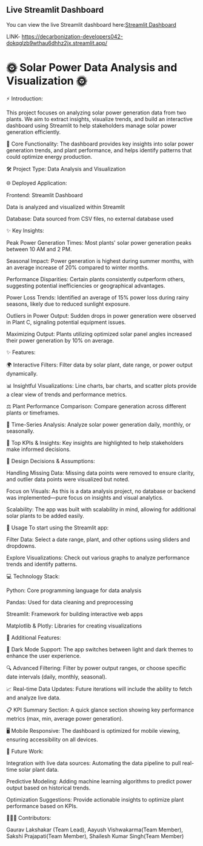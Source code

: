 ## Live Streamlit Dashboard
You can view the live Streamlit dashboard here:[Streamlit Dashboard](https://decarbonization-developers042-dokqglzb9wthau6dhhz2jx.streamlit.app/)

LINK-  https://decarbonization-developers042-dokqglzb9wthau6dhhz2jx.streamlit.app/

# 🌞 Solar Power Data Analysis and Visualization 🌞

⚡ Introduction:

This project focuses on analyzing solar power generation data from two plants. We aim to extract insights, visualize trends, and build an interactive dashboard using Streamlit to help stakeholders manage solar power generation efficiently.

🚀 Core Functionality: The dashboard provides key insights into solar power generation trends, and plant performance, and helps identify patterns that could optimize energy production.

🛠️ Project Type:
Data Analysis and Visualization

🌐 Deployed Application:

Frontend: Streamlit Dashboard

Data is analyzed and visualized within Streamlit

Database: Data sourced from CSV files, no external database used

✨ Key Insights:

Peak Power Generation Times: Most plants' solar power generation peaks between 10 AM and 2 PM.

Seasonal Impact: Power generation is highest during summer months, with an average increase of 20% compared to winter months.

Performance Disparities: Certain plants consistently outperform others, suggesting potential inefficiencies or geographical advantages.

Power Loss Trends: Identified an average of 15% power loss during rainy seasons, likely due to reduced sunlight exposure.

Outliers in Power Output: Sudden drops in power generation were observed in Plant C, signaling potential equipment issues.

Maximizing Output: Plants utilizing optimized solar panel angles increased their power generation by 10% on average.

✨ Features:

🌍 Interactive Filters: Filter data by solar plant, date range, or power output dynamically.

📊 Insightful Visualizations: Line charts, bar charts, and scatter plots provide a clear view of trends and performance metrics.

⚖️ Plant Performance Comparison: Compare generation across different plants or timeframes.

📅 Time-Series Analysis: Analyze solar power generation daily, monthly, or seasonally.

📝 Top KPIs & Insights: Key insights are highlighted to help stakeholders make informed decisions.

🎨 Design Decisions & Assumptions:

Handling Missing Data: Missing data points were removed to ensure clarity, and outlier data points were visualized but noted.

Focus on Visuals: As this is a data analysis project, no database or backend was implemented—pure focus on insights and visual analytics.

Scalability: The app was built with scalability in mind, allowing for additional solar plants to be added easily.

🎯 Usage
To start using the Streamlit app:

Filter Data: Select a date range, plant, and other options using sliders and dropdowns.

Explore Visualizations: Check out various graphs to analyze performance trends and identify patterns.

💻 Technology Stack:

Python: Core programming language for data analysis

Pandas: Used for data cleaning and preprocessing

Streamlit: Framework for building interactive web apps

Matplotlib & Plotly: Libraries for creating visualizations

🚀 Additional Features:

🌟 Dark Mode Support: The app switches between light and dark themes to enhance the user experience.

🔍 Advanced Filtering: Filter by power output ranges, or choose specific date intervals (daily, monthly, seasonal).

📈 Real-time Data Updates: Future iterations will include the ability to fetch and analyze live data.

📋 KPI Summary Section: A quick glance section showing key performance metrics (max, min, average power generation).

🖥️ Mobile Responsive: The dashboard is optimized for mobile viewing, ensuring accessibility on all devices.

📝 Future Work:

Integration with live data sources: Automating the data pipeline to pull real-time solar plant data.

Predictive Modeling: Adding machine learning algorithms to predict power output based on historical trends.

Optimization Suggestions: Provide actionable insights to optimize plant performance based on KPIs.

🧑‍🤝‍🧑 Contributors:

Gaurav Lakshakar (Team Lead), Aayush Vishwakarma(Team Member), Sakshi Prajapati(Team Member), Shailesh Kumar Singh(Team Member)

